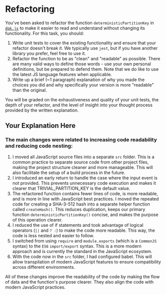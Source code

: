 # Refactoring

You've been asked to refactor the function `deterministicPartitionKey` in [`dpk.js`](dpk.js) to make it easier to read and understand without changing its functionality. For this task, you should:

1. Write unit tests to cover the existing functionality and ensure that your refactor doesn't break it. We typically use `jest`, but if you have another library you prefer, feel free to use it.
2. Refactor the function to be as "clean" and "readable" as possible. There are many valid ways to define those words - use your own personal definitions, but be prepared to defend them. Note that we do like to use the latest JS language features when applicable.
3. Write up a brief (~1 paragraph) explanation of why you made the choices you did and why specifically your version is more "readable" than the original.

You will be graded on the exhaustiveness and quality of your unit tests, the depth of your refactor, and the level of insight into your thought process provided by the written explanation.

## Your Explanation Here

### The main changes were related to increasing code readability and reducing code nesting:

1. I moved all JavaScript source files into a separate `src` folder. This is a common practice to separate source code from other project files, making the project structure cleaner and more manageable. This will also facilitate the setup of a build process in the future.
2. I introduced an early return to handle the case where the input event is not provided. This prevents unnecessary code execution and makes it clearer that TRIVIAL_PARTITION_KEY is the default value.
3. The refactored function contains fewer lines of code, is more readable, and is more in line with JavaScript best practices. I moved the repeated code for creating a SHA-3-512 hash into a separate helper function called `createHash()`. This reduces duplication, keeps our primary function `deterministicPartitionKey()` concise, and makes the purpose of this operation clearer.
4. I reduced the use of if statements and took advantage of logical operators (`||` and `? :`) to make the code more readable. This way, the code is less nested and easier to follow.
5. I switched from using `require` and `module.exports` (which is a `CommonJS` syntax) to the `ES6` `import/export` syntax. This is a more modern approach and is currently the standard in the JavaScript ecosystem.
6. With the code now in the `src` folder, I had configured babel. This will allow transpilation of modern JavaScript features to ensure compatibility across different environments.

All of these changes improve the readability of the code by making the flow of data and the function's purpose clearer. They also align the code with modern JavaScript practices.